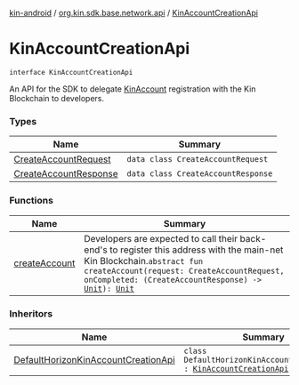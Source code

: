 [kin-android](../../index.md) / [org.kin.sdk.base.network.api](../index.md) / [KinAccountCreationApi](./index.md)

# KinAccountCreationApi

`interface KinAccountCreationApi`

An API for the SDK to delegate [KinAccount](../../org.kin.sdk.base.models/-kin-account/index.md) registration
with the Kin Blockchain to developers.

### Types

| Name | Summary |
|---|---|
| [CreateAccountRequest](-create-account-request/index.md) | `data class CreateAccountRequest` |
| [CreateAccountResponse](-create-account-response/index.md) | `data class CreateAccountResponse` |

### Functions

| Name | Summary |
|---|---|
| [createAccount](create-account.md) | Developers are expected to call their back-end's to register this address with the main-net Kin Blockchain.`abstract fun createAccount(request: CreateAccountRequest, onCompleted: (CreateAccountResponse) -> `[`Unit`](https://kotlinlang.org/api/latest/jvm/stdlib/kotlin/-unit/index.html)`): `[`Unit`](https://kotlinlang.org/api/latest/jvm/stdlib/kotlin/-unit/index.html) |

### Inheritors

| Name | Summary |
|---|---|
| [DefaultHorizonKinAccountCreationApi](../../org.kin.sdk.base.network.api.rest/-default-horizon-kin-account-creation-api/index.md) | `class DefaultHorizonKinAccountCreationApi : `[`KinAccountCreationApi`](./index.md) |
